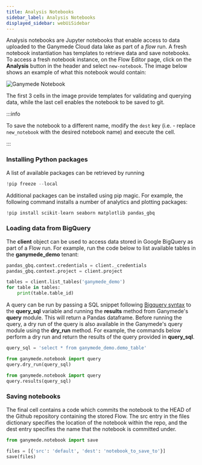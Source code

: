 ```yaml
---
title: Analysis Notebooks
sidebar_label: Analysis Notebooks
displayed_sidebar: webUiSidebar
---
```


Analysis notebooks are Jupyter notebooks that enable access to data uploaded to the Ganymede Cloud data lake as part of a _flow_ run.  A fresh notebook instantiation has templates to retrieve data and save notebooks.  To access a fresh notebook instance, on the Flow Editor page, click on the **Analysis** button in the header and select `new-notebook`.  The image below shows an example of what this notebook would contain:

![Ganymede Notebook](https://ganymede-bio.mo.cloudinary.net/apiServer/%20GanymedeNotebook_20220824.png)

The first 3 cells in the image provide templates for validating and querying data, while the last cell enables the notebook to be saved to git.

:::info

To save the notebook to a different name, modify the `dest` key (i.e. - replace `new_notebook` with the desired notebook name) and execute the cell.

:::

### Installing Python packages

A list of available packages can be retrieved by running

```python
!pip freeze --local
```

Additional packages can be installed using pip magic.  For example, the following command installs a number of analytics and plotting packages:

```python
!pip install scikit-learn seaborn matplotlib pandas_gbq
```

### Loading data from BigQuery

The __client__ object can be used to access data stored in Google BigQuery as part of a Flow run.  For example, run the code below to list available tables in the __ganymede_demo__ tenant:

```python
pandas_gbq.context.credentials = client._credentials
pandas_gbq.context.project = client.project

tables = client.list_tables('ganymede_demo')
for table in tables:
    print(table.table_id)
```

A query can be run by passing a SQL snippet following [Bigquery syntax](https://cloud.google.com/bigquery/docs/reference/standard-sql/query-syntax) to the __query_sql__ variable and running the __results__ method from Ganymede's __query__ module. This will return a Pandas dataframe. Before running the query, a dry run of the query is also available in the Ganymede's query module using the __dry_run__ method. For example, the commands below perform a dry run and return the results of the query provided in __query_sql__.

```python
query_sql = 'select * from ganymede_demo.demo_table'
```
```python
from ganymede.notebook import query
query.dry_run(query_sql)
```
```python
from ganymede.notebook import query
query.results(query_sql)
```

### Saving notebooks

The final cell contains a code which commits the notebook to the HEAD of the Github repository containing the stored Flow.  The src entry in the files dictionary specifies the location of the notebook within the repo, and the dest entry specifies the name that the notebook is committed under.

```python
from ganymede.notebook import save

files = [{'src': 'default', 'dest': 'notebook_to_save_to'}]
save(files)
```